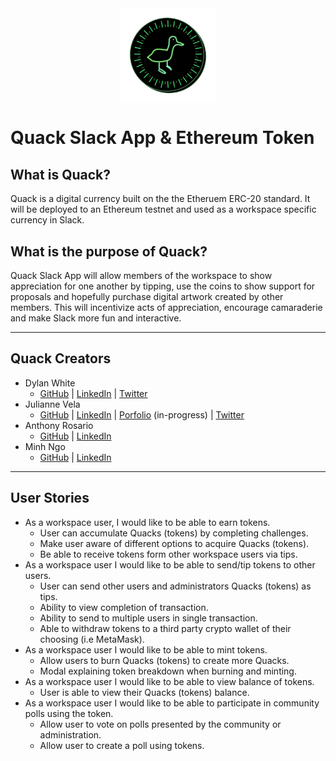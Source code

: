 <style type="text/css">
    .center{
        display: block;
        margin-left: auto;
        margin-right: auto;
        width: 30%;
    }
</style>
<img src="./assets/small_logo.png" alt="quack logo" class="center"/>

# Quack Slack App & Ethereum Token

## What is Quack?

Quack is a digital currency built on the the Etheruem ERC-20 standard. It will be deployed to an Ethereum testnet and used as a workspace specific currency in Slack.

## What is the purpose of Quack?

Quack Slack App will allow members of the workspace to show appreciation for one another by tipping, use the coins to show support for proposals and hopefully purchase digital artwork created by other members. This will incentivize acts of appreciation, encourage camaraderie and make Slack more fun and interactive.

<hr>

## Quack Creators

-   Dylan White
    -   [GitHub](https://github.com/glass-waves) | [LinkedIn](https://www.linkedin.com/in/dylan-j-white/) | [Twitter](https://twitter.com/GlassWavs)
-   Julianne Vela
    -   [GitHub](https://www.github.com/julianne-vela) | [LinkedIn](https://www.linkedin.com/in/juliannevela/) | [Porfolio](https://www.juliannevela.dev) (in-progress) | [Twitter](https://www.twitter.com/NessimaSkye)
-   Anthony Rosario
    -   [GitHub](https://github.com/Anthony-Rosario) | [LinkedIn](https://www.linkedin.com/in/anthony-rosario/)
-   Minh Ngo
    -   [GitHub](https://github.com/ngominh0224) | [LinkedIn](https://www.linkedin.com/in/minhnngo/)

<hr>

## User Stories

-   As a workspace user, I would like to be able to earn tokens.
    -   User can accumulate Quacks (tokens) by completing challenges.
    -   Make user aware of different options to acquire Quacks (tokens).
    -   Be able to receive tokens form other workspace users via tips.
-   As a workspace user I would like to be able to send/tip tokens to other users.
    -   User can send other users and administrators Quacks (tokens) as tips.
    -   Ability to view completion of transaction.
    -   Ability to send to multiple users in single transaction.
    -   Able to withdraw tokens to a third party crypto wallet of their choosing (i.e MetaMask).
-   As a workspace user I would like to be able to mint tokens.
    -   Allow users to burn Quacks (tokens) to create more Quacks.
    -   Modal explaining token breakdown when burning and minting.
-   As a workspace user I would like to be able to view balance of tokens.
    -   User is able to view their Quacks (tokens) balance.
-   As a workspace user I would like to be able to participate in community polls using the token.
    -   Allow user to vote on polls presented by the community or administration.
    -   Allow user to create a poll using tokens.
